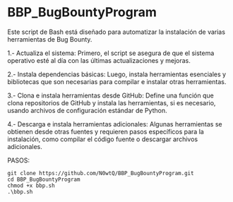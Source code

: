 # BBP_BugBountyProgram

Este script de Bash está diseñado para automatizar la instalación de varias herramientas de Bug Bounty. 

1.- Actualiza el sistema: Primero, el script se asegura de que el sistema operativo esté al día con las últimas actualizaciones y mejoras.

2.- Instala dependencias básicas: Luego, instala herramientas esenciales y bibliotecas que son necesarias para compilar e instalar otras herramientas.

3.- Clona e instala herramientas desde GitHub: Define una función que clona repositorios de GitHub y instala las herramientas, si es necesario, usando archivos de configuración estándar de Python.

4.- Descarga e instala herramientas adicionales: Algunas herramientas se obtienen desde otras fuentes y requieren pasos específicos para la instalación, como compilar el código fuente o descargar archivos adicionales.

PASOS:
```
git clone https://github.com/N0wtQ/BBP_BugBountyProgram.git
cd BBP_BugBountyProgram
chmod +x bbp.sh
.\bbp.sh
